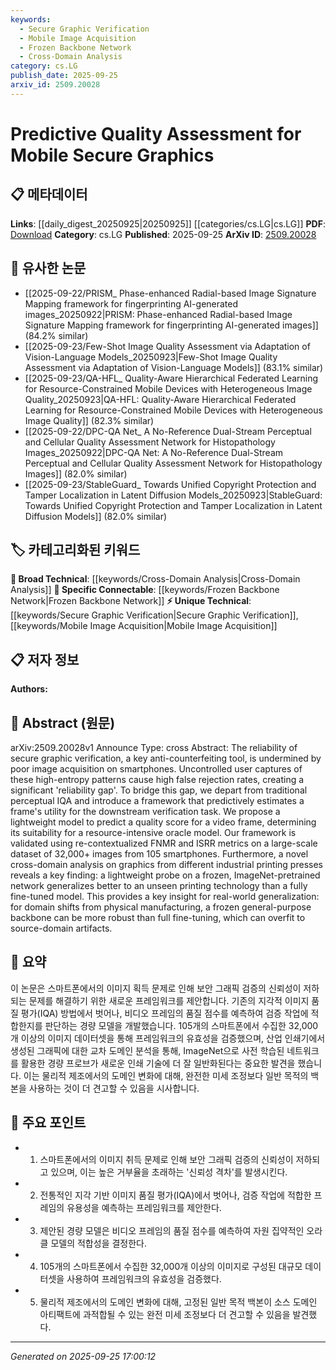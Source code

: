 ```yaml
---
keywords:
  - Secure Graphic Verification
  - Mobile Image Acquisition
  - Frozen Backbone Network
  - Cross-Domain Analysis
category: cs.LG
publish_date: 2025-09-25
arxiv_id: 2509.20028
---
```


<!-- KEYWORD_LINKING_METADATA:
{
  "processed_timestamp": "2025-09-25T17:00:12.069169",
  "vocabulary_version": "1.0",
  "selected_keywords": [
    "Secure Graphic Verification",
    "Mobile Image Acquisition",
    "Frozen Backbone Network",
    "Cross-Domain Analysis"
  ],
  "rejected_keywords": [],
  "similarity_scores": {
    "Secure Graphic Verification": 0.78,
    "Mobile Image Acquisition": 0.72,
    "Frozen Backbone Network": 0.8,
    "Cross-Domain Analysis": 0.7
  },
  "extraction_method": "AI_prompt_based",
  "budget_applied": true,
  "candidates_json": {
    "candidates": [
      {
        "surface": "secure graphic verification",
        "canonical": "Secure Graphic Verification",
        "aliases": [
          "graphic verification",
          "secure graphics"
        ],
        "category": "unique_technical",
        "rationale": "This term is central to the paper's focus on anti-counterfeiting and image quality assessment.",
        "novelty_score": 0.75,
        "connectivity_score": 0.65,
        "specificity_score": 0.85,
        "link_intent_score": 0.78
      },
      {
        "surface": "image acquisition on smartphones",
        "canonical": "Mobile Image Acquisition",
        "aliases": [
          "smartphone image capture",
          "mobile image capture"
        ],
        "category": "unique_technical",
        "rationale": "The paper addresses challenges specific to capturing images on mobile devices, which is crucial for linking to mobile technology discussions.",
        "novelty_score": 0.7,
        "connectivity_score": 0.6,
        "specificity_score": 0.8,
        "link_intent_score": 0.72
      },
      {
        "surface": "frozen general-purpose backbone",
        "canonical": "Frozen Backbone Network",
        "aliases": [
          "frozen network",
          "general-purpose backbone"
        ],
        "category": "specific_connectable",
        "rationale": "This concept is pivotal for understanding the generalization capabilities discussed in the paper.",
        "novelty_score": 0.65,
        "connectivity_score": 0.7,
        "specificity_score": 0.75,
        "link_intent_score": 0.8
      },
      {
        "surface": "cross-domain analysis",
        "canonical": "Cross-Domain Analysis",
        "aliases": [
          "cross-domain study",
          "cross-domain evaluation"
        ],
        "category": "broad_technical",
        "rationale": "This term is relevant for linking to discussions on domain adaptation and transfer learning.",
        "novelty_score": 0.5,
        "connectivity_score": 0.85,
        "specificity_score": 0.65,
        "link_intent_score": 0.7
      }
    ],
    "ban_list_suggestions": [
      "reliability gap",
      "high false rejection rates"
    ]
  },
  "decisions": [
    {
      "candidate_surface": "secure graphic verification",
      "resolved_canonical": "Secure Graphic Verification",
      "decision": "linked",
      "scores": {
        "novelty": 0.75,
        "connectivity": 0.65,
        "specificity": 0.85,
        "link_intent": 0.78
      }
    },
    {
      "candidate_surface": "image acquisition on smartphones",
      "resolved_canonical": "Mobile Image Acquisition",
      "decision": "linked",
      "scores": {
        "novelty": 0.7,
        "connectivity": 0.6,
        "specificity": 0.8,
        "link_intent": 0.72
      }
    },
    {
      "candidate_surface": "frozen general-purpose backbone",
      "resolved_canonical": "Frozen Backbone Network",
      "decision": "linked",
      "scores": {
        "novelty": 0.65,
        "connectivity": 0.7,
        "specificity": 0.75,
        "link_intent": 0.8
      }
    },
    {
      "candidate_surface": "cross-domain analysis",
      "resolved_canonical": "Cross-Domain Analysis",
      "decision": "linked",
      "scores": {
        "novelty": 0.5,
        "connectivity": 0.85,
        "specificity": 0.65,
        "link_intent": 0.7
      }
    }
  ]
}
-->

# Predictive Quality Assessment for Mobile Secure Graphics

## 📋 메타데이터

**Links**: [[daily_digest_20250925|20250925]] [[categories/cs.LG|cs.LG]]
**PDF**: [Download](https://arxiv.org/pdf/2509.20028.pdf)
**Category**: cs.LG
**Published**: 2025-09-25
**ArXiv ID**: [2509.20028](https://arxiv.org/abs/2509.20028)

## 🔗 유사한 논문
- [[2025-09-22/PRISM_ Phase-enhanced Radial-based Image Signature Mapping framework for fingerprinting AI-generated images_20250922|PRISM: Phase-enhanced Radial-based Image Signature Mapping framework for fingerprinting AI-generated images]] (84.2% similar)
- [[2025-09-23/Few-Shot Image Quality Assessment via Adaptation of Vision-Language Models_20250923|Few-Shot Image Quality Assessment via Adaptation of Vision-Language Models]] (83.1% similar)
- [[2025-09-23/QA-HFL_ Quality-Aware Hierarchical Federated Learning for Resource-Constrained Mobile Devices with Heterogeneous Image Quality_20250923|QA-HFL: Quality-Aware Hierarchical Federated Learning for Resource-Constrained Mobile Devices with Heterogeneous Image Quality]] (82.3% similar)
- [[2025-09-22/DPC-QA Net_ A No-Reference Dual-Stream Perceptual and Cellular Quality Assessment Network for Histopathology Images_20250922|DPC-QA Net: A No-Reference Dual-Stream Perceptual and Cellular Quality Assessment Network for Histopathology Images]] (82.0% similar)
- [[2025-09-23/StableGuard_ Towards Unified Copyright Protection and Tamper Localization in Latent Diffusion Models_20250923|StableGuard: Towards Unified Copyright Protection and Tamper Localization in Latent Diffusion Models]] (82.0% similar)

## 🏷️ 카테고리화된 키워드
**🧠 Broad Technical**: [[keywords/Cross-Domain Analysis|Cross-Domain Analysis]]
**🔗 Specific Connectable**: [[keywords/Frozen Backbone Network|Frozen Backbone Network]]
**⚡ Unique Technical**: [[keywords/Secure Graphic Verification|Secure Graphic Verification]], [[keywords/Mobile Image Acquisition|Mobile Image Acquisition]]

## 📋 저자 정보

**Authors:** 

## 📄 Abstract (원문)

arXiv:2509.20028v1 Announce Type: cross 
Abstract: The reliability of secure graphic verification, a key anti-counterfeiting tool, is undermined by poor image acquisition on smartphones. Uncontrolled user captures of these high-entropy patterns cause high false rejection rates, creating a significant 'reliability gap'. To bridge this gap, we depart from traditional perceptual IQA and introduce a framework that predictively estimates a frame's utility for the downstream verification task. We propose a lightweight model to predict a quality score for a video frame, determining its suitability for a resource-intensive oracle model. Our framework is validated using re-contextualized FNMR and ISRR metrics on a large-scale dataset of 32,000+ images from 105 smartphones. Furthermore, a novel cross-domain analysis on graphics from different industrial printing presses reveals a key finding: a lightweight probe on a frozen, ImageNet-pretrained network generalizes better to an unseen printing technology than a fully fine-tuned model. This provides a key insight for real-world generalization: for domain shifts from physical manufacturing, a frozen general-purpose backbone can be more robust than full fine-tuning, which can overfit to source-domain artifacts.

## 📝 요약

이 논문은 스마트폰에서의 이미지 획득 문제로 인해 보안 그래픽 검증의 신뢰성이 저하되는 문제를 해결하기 위한 새로운 프레임워크를 제안합니다. 기존의 지각적 이미지 품질 평가(IQA) 방법에서 벗어나, 비디오 프레임의 품질 점수를 예측하여 검증 작업에 적합한지를 판단하는 경량 모델을 개발했습니다. 105개의 스마트폰에서 수집한 32,000개 이상의 이미지 데이터셋을 통해 프레임워크의 유효성을 검증했으며, 산업 인쇄기에서 생성된 그래픽에 대한 교차 도메인 분석을 통해, ImageNet으로 사전 학습된 네트워크를 활용한 경량 프로브가 새로운 인쇄 기술에 더 잘 일반화된다는 중요한 발견을 했습니다. 이는 물리적 제조에서의 도메인 변화에 대해, 완전한 미세 조정보다 일반 목적의 백본을 사용하는 것이 더 견고할 수 있음을 시사합니다.

## 🎯 주요 포인트

- 1. 스마트폰에서의 이미지 취득 문제로 인해 보안 그래픽 검증의 신뢰성이 저하되고 있으며, 이는 높은 거부율을 초래하는 '신뢰성 격차'를 발생시킨다.
- 2. 전통적인 지각 기반 이미지 품질 평가(IQA)에서 벗어나, 검증 작업에 적합한 프레임의 유용성을 예측하는 프레임워크를 제안한다.
- 3. 제안된 경량 모델은 비디오 프레임의 품질 점수를 예측하여 자원 집약적인 오라클 모델의 적합성을 결정한다.
- 4. 105개의 스마트폰에서 수집한 32,000개 이상의 이미지로 구성된 대규모 데이터셋을 사용하여 프레임워크의 유효성을 검증했다.
- 5. 물리적 제조에서의 도메인 변화에 대해, 고정된 일반 목적 백본이 소스 도메인 아티팩트에 과적합될 수 있는 완전 미세 조정보다 더 견고할 수 있음을 발견했다.


---

*Generated on 2025-09-25 17:00:12*